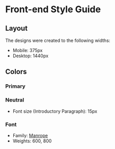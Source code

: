 # Front-end Style Guide

## Layout

The designs were created to the following widths:

- Mobile: 375px
- Desktop: 1440px

## Colors

### Primary

### Neutral

- Font size (Introductory Paragraph): 15px

### Font

- Family: [Manrope](https://fonts.google.com/specimen/Manrope)
- Weights: 600, 800

